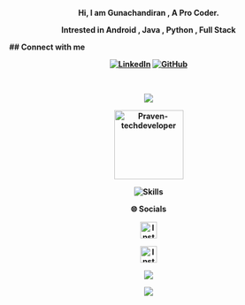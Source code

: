 <p align="center"><strong>Hi, I am Gunachandiran , A Pro Coder.<strong></p>
<p align="center"><strong>Intrested in Android , Java , Python , Full Stack<strong></p>
## Connect with me
<p align="center">
<a href="www.linkedin.com/in/pravenraj-d-v-371bb7283"><img alt="LinkedIn" title="My LinkedIn" src="https://img.shields.io/badge/linkedin-informational?style=for-the-badge&logo=linkedin&logoColor=white"/></a>
<a href="https://github.com/Praven-techdeveloper/"><img alt="GitHub" title="GitHub" src="https://img.shields.io/badge/github-black?style=for-the-badge&logo=Github&logoColor=white"/></a>
</p>

<br/>

<p align="center"><a href="https://git.io/streak-stats"><img src="https://streak-stats.demolab.com?user=Praven-techdeveloper&theme=java-dark&hide_border=true"/></a></p>
<p align="center"><img width="125" src="https://komarev.com/ghpvc/?username=Praven-techdeveloper&style=flat-square" alt="Praven-techdeveloper"></p>
<p align="center">
<img align="center" src="https://skillicons.dev/icons?i=python,java,nodejs,html,javascript,mysql,mongodb,linux,figma,docker,react&perline=8" alt="Skills"></td>
</p>
<p align="center"><strong>🌐 Socials</strong></p>
<p align="center"><a href="https://instagram.com/gt__king__007">
    <img src="https://img.shields.io/badge/-Instagram-red?style=flat&logo=Instagram&logoColor=white" alt="Instagram profile" height="30"/>
    <a/></p>
      <p align="center"><a href="https://telegram.me/GTKING">
    <img src="https://img.shields.io/badge/-Telegram-blue?style=flat&logo=Telegram&logoColor=white" alt="Instagram profile" height="30"/>
    <a/></p>
<p align="center"><a href="https://github.com/Praven-techdeveloper"><img src="https://github-readme-stats.vercel.app/api?username=Praven-techdeveloper&show_icons=true&theme=highcontrast&count_private=true"></a></p>
<p align="center"><a href="https://github.com/Praven-techdeveloper"><img src="https://github-readme-stats.vercel.app/api/top-langs/?username=Praven-techdeveloper&theme=highcontrast&layout=compact&count_private=true"></a></p>



<!---
Gunachandiran/Gunachandiran is a ✨ special ✨ repository because its `README.md` (this file) appears on your GitHub profile.
You can click the Preview link to take a look at your changes.
--->
